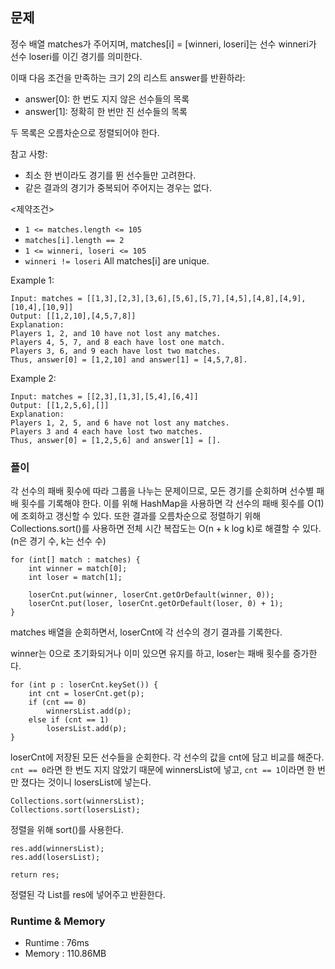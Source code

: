 ## 문제
정수 배열 matches가 주어지며,
matches[i] = [winneri, loseri]는 선수 winneri가 선수 loseri를 이긴 경기를 의미한다.

이때 다음 조건을 만족하는 크기 2의 리스트 answer를 반환하라:
- answer[0]: 한 번도 지지 않은 선수들의 목록
- answer[1]: 정확히 한 번만 진 선수들의 목록

두 목록은 오름차순으로 정렬되어야 한다.

참고 사항:
- 최소 한 번이라도 경기를 뛴 선수들만 고려한다.
- 같은 결과의 경기가 중복되어 주어지는 경우는 없다.

<제약조건>
- `1 <= matches.length <= 105`
- `matches[i].length == 2`
- `1 <= winneri, loseri <= 105`
- `winneri != loseri`
All matches[i] are unique.

Example 1:
```
Input: matches = [[1,3],[2,3],[3,6],[5,6],[5,7],[4,5],[4,8],[4,9],[10,4],[10,9]]
Output: [[1,2,10],[4,5,7,8]]
Explanation:
Players 1, 2, and 10 have not lost any matches.
Players 4, 5, 7, and 8 each have lost one match.
Players 3, 6, and 9 each have lost two matches.
Thus, answer[0] = [1,2,10] and answer[1] = [4,5,7,8].
```
Example 2:
```
Input: matches = [[2,3],[1,3],[5,4],[6,4]]
Output: [[1,2,5,6],[]]
Explanation:
Players 1, 2, 5, and 6 have not lost any matches.
Players 3 and 4 each have lost two matches.
Thus, answer[0] = [1,2,5,6] and answer[1] = [].
```

### 플이
각 선수의 패배 횟수에 따라 그룹을 나누는 문제이므로, 모든 경기를 순회하며 선수별 패배 횟수를 기록해야 한다. 이를 위해 HashMap을 사용하면 각 선수의 패배 횟수를 O(1)에 조회하고 갱신할 수 있다. 또한 결과를 오름차순으로 정렬하기 위해 Collections.sort()를 사용하면 전체 시간 복잡도는 O(n + k log k)로 해결할 수 있다. (n은 경기 수, k는 선수 수) 

```
for (int[] match : matches) {
    int winner = match[0];
    int loser = match[1];

    loserCnt.put(winner, loserCnt.getOrDefault(winner, 0));
    loserCnt.put(loser, loserCnt.getOrDefault(loser, 0) + 1);
}
```
matches 배열을 순회하면서, loserCnt에 각 선수의 경기 결과를 기록한다.

winner는 0으로 초기화되거나 이미 있으면 유지를 하고, 
loser는 패배 횟수를 증가한다.

```
for (int p : loserCnt.keySet()) {
    int cnt = loserCnt.get(p);
    if (cnt == 0)
        winnersList.add(p);
    else if (cnt == 1)
        losersList.add(p);
}
```
loserCnt에 저장된 모든 선수들을 순회한다. 각 선수의 값을 cnt에 담고 비교를 해준다. 
`cnt == 0`라면 한 번도 지지 않았기 때문에 winnersList에 넣고,
`cnt == 1`이라면 한 번만 졌다는 것이니 losersList에 넣는다.

```
Collections.sort(winnersList);
Collections.sort(losersList);
```
정렬을 위해 sort()를 사용한다.

```
res.add(winnersList);
res.add(losersList);

return res;
```
정렬된 각 List를 res에 넣어주고 반환한다.

### Runtime & Memory
- Runtime
    : 76ms
- Memory
    : 110.86MB